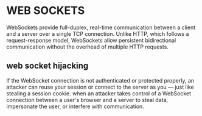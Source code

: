 # WEB SOCKETS

WebSockets provide full-duplex, real-time communication between a client and a server over a single TCP connection. Unlike HTTP, which follows a request-response model, WebSockets allow persistent bidirectional communication without the overhead of multiple HTTP requests.

## web socket hijacking

If the WebSocket connection is not authenticated or protected properly, an attacker can reuse your session or connect to the server as you — just like stealing a session cookie.
when an attacker takes control of a WebSocket connection between a user's browser and a server to steal data, impersonate the user, or interfere with communication.
